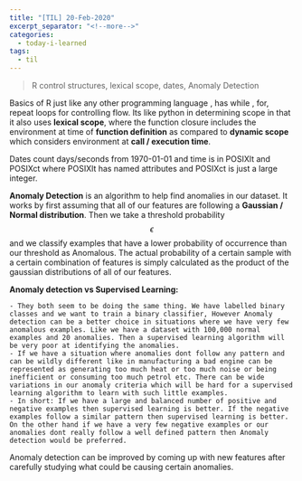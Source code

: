 ```yaml
---
title: "[TIL] 20-Feb-2020"
excerpt_separator: "<!--more-->"
categories:
  - today-i-learned
tags:
  - til 
---
```


> R control structures, lexical scope, dates, Anomaly Detection

<!--more-->

Basics of R just like any other programming language , has while , for, repeat loops for controlling flow. Its like python in determining scope in that it also uses **lexical scope**, where the function closure includes the environment at time of **function definition** as compared to **dynamic scope** which considers environment at **call / execution time**.

Dates count days/seconds from 1970-01-01 and time is in POSIXlt and POSIXct where POSIXlt has named attributes and POSIXct is just a large integer.

**Anomaly Detection** is an algorithm to help find anomalies in our dataset. It works by first assuming that all of our features are following a **Gaussian / Normal distribution**. Then we take a threshold probability $$\epsilon$$ and we classify examples that have a lower probability of occurrence than our threshold as Anomalous. The actual probability of a certain sample with a certain combination of features is simply calculated as the product of the gaussian distributions of all of our features.  

**Anomaly detection vs Supervised Learning:**

    - They both seem to be doing the same thing. We have labelled binary classes and we want to train a binary classifier, However Anomaly detection can be a better choice in situations where we have very few anomalous examples. Like we have a dataset with 100,000 normal examples and 20 anomalies. Then a supervised learning algorithm will be very poor at identifying the anomalies.
    - If we have a situation where anomalies dont follow any pattern and can be wildly different like in manufacturing a bad engine can be represented as generating too much heat or too much noise or being inefficient or consuming too much petrol etc. There can be wide variations in our anomaly criteria which will be hard for a supervised learning algorithm to learn with such little examples.
    - In short: If we have a large and balanced number of positive and negative examples then supervised learning is better. If the negative examples follow a similar pattern then supervised learning is better. On the other hand if we have a very few negative examples or our anomalies dont really follow a well defined pattern then Anomaly detection would be preferred.  

Anomaly detection can be improved by coming up with new features after carefully studying what could be causing certain anomalies.

